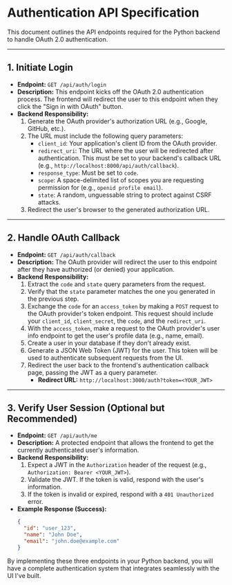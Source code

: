 # Authentication API Specification

This document outlines the API endpoints required for the Python backend to handle OAuth 2.0 authentication.

---

## 1. Initiate Login

*   **Endpoint:** `GET /api/auth/login`
*   **Description:** This endpoint kicks off the OAuth 2.0 authentication process. The frontend will redirect the user to this endpoint when they click the "Sign in with OAuth" button.
*   **Backend Responsibility:**
    1.  Generate the OAuth provider's authorization URL (e.g., Google, GitHub, etc.).
    2.  The URL must include the following query parameters:
        *   `client_id`: Your application's client ID from the OAuth provider.
        *   `redirect_uri`: The URL where the user will be redirected after authentication. This must be set to your backend's callback URL (e.g., `http://localhost:8000/api/auth/callback`).
        *   `response_type`: Must be set to `code`.
        *   `scope`: A space-delimited list of scopes you are requesting permission for (e.g., `openid profile email`).
        *   `state`: A random, unguessable string to protect against CSRF attacks.
    3.  Redirect the user's browser to the generated authorization URL.

---

## 2. Handle OAuth Callback

*   **Endpoint:** `GET /api/auth/callback`
*   **Description:** The OAuth provider will redirect the user to this endpoint after they have authorized (or denied) your application.
*   **Backend Responsibility:**
    1.  Extract the `code` and `state` query parameters from the request.
    2.  Verify that the `state` parameter matches the one you generated in the previous step.
    3.  Exchange the `code` for an `access_token` by making a `POST` request to the OAuth provider's token endpoint. This request should include your `client_id`, `client_secret`, the `code`, and the `redirect_uri`.
    4.  With the `access_token`, make a request to the OAuth provider's user info endpoint to get the user's profile data (e.g., name, email).
    5.  Create a user in your database if they don't already exist.
    6.  Generate a JSON Web Token (JWT) for the user. This token will be used to authenticate subsequent requests from the UI.
    7.  Redirect the user back to the frontend's authentication callback page, passing the JWT as a query parameter.
        *   **Redirect URL:** `http://localhost:3000/auth?token=<YOUR_JWT>`

---

## 3. Verify User Session (Optional but Recommended)

*   **Endpoint:** `GET /api/auth/me`
*   **Description:** A protected endpoint that allows the frontend to get the currently authenticated user's information.
*   **Backend Responsibility:**
    1.  Expect a JWT in the `Authorization` header of the request (e.g., `Authorization: Bearer <YOUR_JWT>`).
    2.  Validate the JWT. If the token is valid, respond with the user's information.
    3.  If the token is invalid or expired, respond with a `401 Unauthorized` error.
*   **Example Response (Success):**
    ```json
    {
      "id": "user_123",
      "name": "John Doe",
      "email": "john.doe@example.com"
    }
    ```

By implementing these three endpoints in your Python backend, you will have a complete authentication system that integrates seamlessly with the UI I've built.
